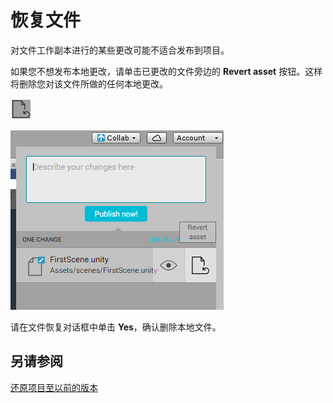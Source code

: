 恢复文件
===============

对文件工作副本进行的某些更改可能不适合发布到项目。

如果您不想发布本地更改，请单击已更改的文件旁边的 **Revert asset** 按钮。这样将删除您对该文件所做的任何本地更改。

![Revert asset 按钮](../uploads/Main/UnityCollaborate13.png)

![](../uploads/Main/UnityCollaborateRevert.png) 

请在文件恢复对话框中单击 **Yes**，确认删除本地文件。

## 另请参阅

[还原项目至以前的版本](UnityCollaborateRollback.html)


